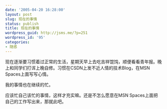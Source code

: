 ```yaml
---
date: '2005-04-20 16:28:00'
layout: post
slug: 现在的事情
status: publish
title: 现在的事情
wordpress_guid: http://jsms.me/?p=251
wordpress_id: '95'
categories:
- 随感
---
```


现在逐渐要习惯着过正常的生活，星期天早上去吃吉祥馄饨，顺便看看青年报。晚上和同学们打诨上晚自修。习惯在CSDN上发不近人情的技术Blog，在MSN Spaces上面写写心情。 

我的事情也在继续的忙。 

应该忙自己该忙的事情，这样才充实嘛。还是不怎么愿意在MSN Spaces上面把自己的工作写出来，那就此吧。
